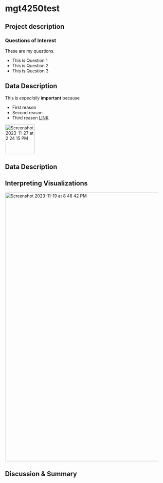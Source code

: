 # mgt4250test

## Project description
### Questions of Interest
These are my questions. 
- This is Question 1
- This is Question 2
- This is Question 3

## Data Description
This is *especially* **important** because
- First reason
- Second reason
- Third reason [LINK](https://www.elon.edu)


<img width="97" alt="Screenshot 2023-11-27 at 2 24 15 PM" src="https://github.com/alyssa415/mgt4250test/assets/152214835/346d211b-f88d-463f-be39-0f5fee73a4cd">



## Data Description

## Interpreting Visualizations
<img width="881" alt="Screenshot 2023-11-19 at 8 48 42 PM" src="https://github.com/alyssa415/mgt4250test/assets/152214835/f8f3847d-9485-4418-a369-6b5caaee8ce4">


## Discussion & Summary
